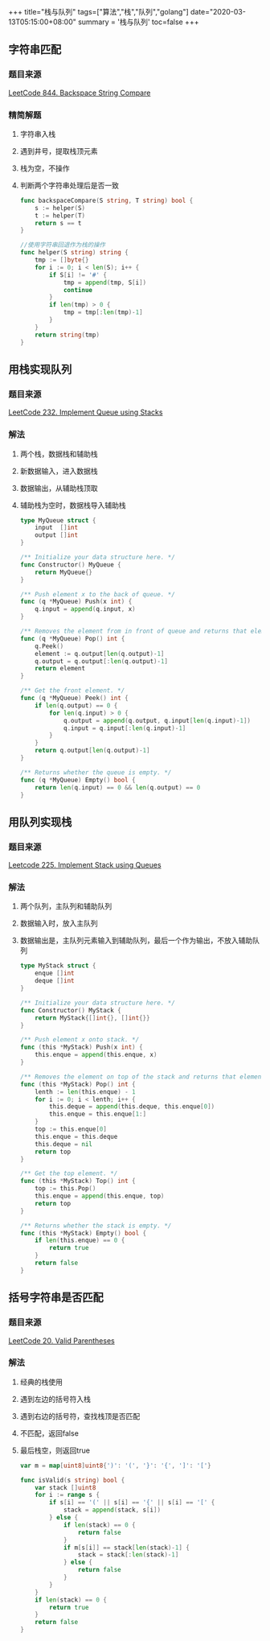+++
title="栈与队列"
tags=["算法","栈","队列","golang"]
date="2020-03-13T05:15:00+08:00"
summary = '栈与队列'
toc=false
+++

字符串匹配
----------

### 题目来源

[LeetCode 844. Backspace String Compare](https://leetcode.com/problems/backspace-string-compare/)

### 精简解题

1.	字符串入栈
2.	遇到井号，提取栈顶元素
3.	栈为空，不操作
4.	判断两个字符串处理后是否一致

	```go
	func backspaceCompare(S string, T string) bool {
		s := helper(S)
		t := helper(T)
		return s == t
	}

	//使用字符串回退作为栈的操作
	func helper(S string) string {
		tmp := []byte{}
		for i := 0; i < len(S); i++ {
			if S[i] != '#' {
				tmp = append(tmp, S[i])
				continue
			}
			if len(tmp) > 0 {
				tmp = tmp[:len(tmp)-1]
			}
		}
		return string(tmp)
	}
	```

用栈实现队列
------------

### 题目来源

[LeetCode 232. Implement Queue using Stacks](https://leetcode.com/problems/implement-queue-using-stacks/)

### 解法

1.	两个栈，数据栈和辅助栈
2.	新数据输入，进入数据栈
3.	数据输出，从辅助栈顶取
4.	辅助栈为空时，数据栈导入辅助栈

	```go
	type MyQueue struct {
		input  []int
		output []int
	}

	/** Initialize your data structure here. */
	func Constructor() MyQueue {
		return MyQueue{}
	}

	/** Push element x to the back of queue. */
	func (q *MyQueue) Push(x int) {
		q.input = append(q.input, x)
	}

	/** Removes the element from in front of queue and returns that element. */
	func (q *MyQueue) Pop() int {
		q.Peek()
		element := q.output[len(q.output)-1]
		q.output = q.output[:len(q.output)-1]
		return element
	}

	/** Get the front element. */
	func (q *MyQueue) Peek() int {
		if len(q.output) == 0 {
			for len(q.input) > 0 {
				q.output = append(q.output, q.input[len(q.input)-1])
				q.input = q.input[:len(q.input)-1]
			}
		}
		return q.output[len(q.output)-1]
	}

	/** Returns whether the queue is empty. */
	func (q *MyQueue) Empty() bool {
		return len(q.input) == 0 && len(q.output) == 0
	}
	```

用队列实现栈
------------

### 题目来源

[Leetcode 225. Implement Stack using Queues](https://leetcode.com/problems/implement-stack-using-queues/)

### 解法

1.	两个队列，主队列和辅助队列
2.	数据输入时，放入主队列
3.	数据输出是，主队列元素输入到辅助队列，最后一个作为输出，不放入辅助队列

	```go
	type MyStack struct {
		enque []int
		deque []int
	}

	/** Initialize your data structure here. */
	func Constructor() MyStack {
		return MyStack{[]int{}, []int{}}
	}

	/** Push element x onto stack. */
	func (this *MyStack) Push(x int) {
		this.enque = append(this.enque, x)
	}

	/** Removes the element on top of the stack and returns that element. */
	func (this *MyStack) Pop() int {
		lenth := len(this.enque) - 1
		for i := 0; i < lenth; i++ {
			this.deque = append(this.deque, this.enque[0])
			this.enque = this.enque[1:]
		}
		top := this.enque[0]
		this.enque = this.deque
		this.deque = nil
		return top
	}

	/** Get the top element. */
	func (this *MyStack) Top() int {
		top := this.Pop()
		this.enque = append(this.enque, top)
		return top
	}

	/** Returns whether the stack is empty. */
	func (this *MyStack) Empty() bool {
		if len(this.enque) == 0 {
			return true
		}
		return false
	}
	```

括号字符串是否匹配
------------------

### 题目来源

[LeetCode 20. Valid Parentheses](https://leetcode.com/problems/valid-parentheses/)

### 解法

1.	经典的栈使用
2.	遇到左边的括号符入栈
3.	遇到右边的括号符，查找栈顶是否匹配
4.	不匹配，返回false
5.	最后栈空，则返回true

	```go
	var m = map[uint8]uint8{')': '(', '}': '{', ']': '['}

	func isValid(s string) bool {
		var stack []uint8
		for i := range s {
			if s[i] == '(' || s[i] == '{' || s[i] == '[' {
				stack = append(stack, s[i])
			} else {
				if len(stack) == 0 {
					return false
				}
				if m[s[i]] == stack[len(stack)-1] {
					stack = stack[:len(stack)-1]
				} else {
					return false
				}
			}
		}
		if len(stack) == 0 {
			return true
		}
		return false
	}
	```

